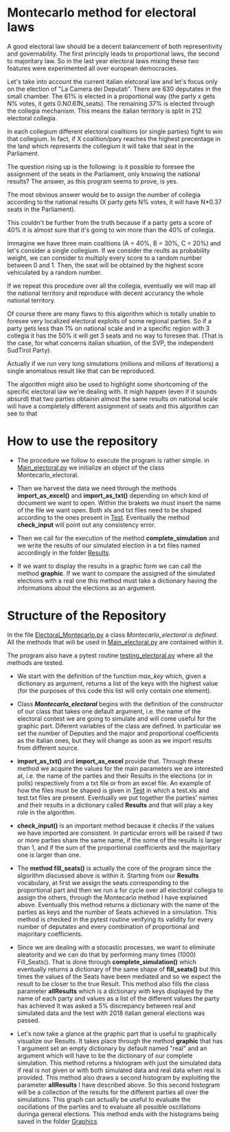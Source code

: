 # Montecarlo method for electoral laws
A good electoral law should be a decent balancement of both representivity and governability. The first principly leads to proportional laws, the second to majoritary law. So in the last year electoral laws mixing these two features were experimented all over european democracies.

Let's take into account the current italian eletcoral law and let's focus only on the election of "La Camera dei Deputati". There are 630  deputates in the small chamber. The 61% is elected in a proportional way (the party x gets N% votes, it gets 0.N*0.61*N_seats). The remaining 37% is elected through the collegia mechanism. This means the italian territory is split in 212 electoral collegia.

In each collegium different electoral coalitions (or single parties) fight to win that collegium. In fact, if X coalition/pary reaches the highest precentage in the land which represents the collegium it will take that seat in the Parliament.

The question rising up is the following: is it possible to foresee the assignment of the seats in the Parliament, only knowing the national results? The answer, as this program seems to prove, is yes.

The most obvious answer would be to assign the number of collegia according to the national results (X party gets N% votes, it will have N*0.37 seats in the Parliament).

This couldn't be further from the truth because if a party gets a score of 40% it is almost sure that it's going to win more than the 40% of collegia.

Immagine we have three main coalitions (A = 40%, B = 30%, C = 20%) and let's consider a single collegium. If we consider the reults as probability weight, we can consider to multiply every score to a random number between 0 and 1. Then, the seat will be obtained by the highest score vehiculated by a random number.

If we repeat this procedure over all the collegia, eventually we will map all the national territory and reproduce with decent accurancy the whole national territory.

Of course there are many flaws to this algorithm which is totally unable to foresee very localized electoral exploits of some regional parties. So if a party gets less than 1% on national scale and in a specific region with 3 collegia it has the 50% it will get 3 seats and no way to foresee that. (That is the case, for what concerns italian situation, of the SVP, the independent SudTirol Party).

Actually if we run very long simulations (milions and milions of iterations) a single anomalous result like that can be reproduced.

The algorithm might also be used to highlight some shortcoming of the specific electoral law we're dealing with. It migh happen (even if it sounds absurd) that two parties obtainin almost the same results on national scale will have a completely different assignment of seats and this algorithm can see to that


# How to use the repository

* The procedure we follow to execute the program is rather simple. in [Main_electoral.py](https://github.com/g95g95/Exam) we initialize an object of the class Montecarlo_electoral.

* Then we harvest the data we need through the methods **import_as_excel()** and **import_as_txt()** depending on which kind of document we want to open. Within the brakets we must insert the name of the file we want open. Both xls and txt files need to be shaped according to the ones present in [Test](https://github.com/g95g95/Exam/).
Eventually the method **check_input** will point out any consistency error.

* Then we call for the execution of the method **complete_simulation** and we write the results of our simulated election in a txt files named accordingly in the folder [Results](https://github.com/g95g95/Exam).

* If we want to display the results in a graphic form we can call the method **graphic**. If we want to compare the assigned of the simulated elections with a real one this method must take a dictionary having the informations about the elections as an argument.


# Structure of the Repository

In the file [Electoral_Montecarlo.py](https://github.com/g95g95/Exam) a class *Montecarlo_electoral is defined*. All the methods that will be used in [Main_electoral.py](https://github.com/g95g95/Exam) are contained within it.

The program also have a pytest routine [testing_electoral.py](https://github.com/g95g95/Exam) where all the methods are tested.

* We start with the definition of the function *max_key* which, given a dictionary as argument, returns a list of the keys with the highest value (for the purposes of this code this list will only contain one element).

* Class ***Montecarlo_electoral*** begins with the definition of the constructor of our class that takes one default argument, i.e. the name of the electoral contest we are going to simulate and will come useful for the graphic part. Diferent variables of the class are defined. In particular we set the number of Deputies and the major and proportional coefficients as the italian ones, but they will change as soon as we import results from different source.

* **import_as_txt()** and **import_as_excel** provide that. Through these method we acquire the values for the main parameters we are interested at, i.e. the name of the parties and their Results in the elections (or in polls) respectively from a txt file or from an excel file. An example of how the files must be shaped is given in [Test](https://github.com/g95g95/Exam) in which a test.xls and test.txt files are present.
Eventually we put together the parties' names and their results in a dictionary called **Results** and that will play a key role in the algorithm.

* **check_input()** is an important method because it checks if the values we have imported are consistent. In particular errors will be raised if two or more parties share the same name, if the some of the results is larger than 1, and if the sum of the proportional coefficients and the majoritary one is larger than one.

* The **method fill_seats()** is actually the core of the program since the algorithm discussed above is within it. Starting from our **Results** vocabulary, at first we assign the seats corresponding to the proportional part and then we run a for cycle over all electoral collegia to assign the others, through the Montecarlo method I have explained above. Eventually this method returns a dictionary with the name of the parties as keys and the number of Seats achieved in a simulation.
This method is checked in the pytest routine verifying its validity for every number of deputates and every combination of proportional and majoritary coefficients.

* Since we are dealing with a stocastic processes, we want to eliminate aleatority and we can do that by performing many times (1000) Fill_Seats(). That is done through **complete_simulation()** which eventually returns a dictionary of the same shape of **fill_seats()** but this times the values of the Seats have been mediated and so we expect the result to be closer to the true Result.
This method also fills the class parameter **allResults** which is a dictionary with keys displayed by the name of each party and values as a list of the different values the party has achieved 
It was asked a 5% discrepancy between real and simulated data and the test with 2018 italian general elections was passed.

* Let's now take a glance at the graphic part that is useful to graphically visualize our Results. It takes place through the method **graphic** that has 1 argument set an empty dictionary by default named "real" and an argument which will have to be the dictionary of our complete simulation. This method returns a histogram with just the simulated data if real is not given or with both simulated data and real data when real is provided.
This method also draws a second histogram by exploiting the parameter **allResults** I have described above. So this second histogram will be a collection of the results for the different parties all over the simulations.
This graph can actually be useful to evaluate the oscillations of the parties and to evaluate all possible oscillations duringa  general elections.
This method ends with the histograms being saved in the folder [Graphics](https://github.com/g95g95/Exam)














